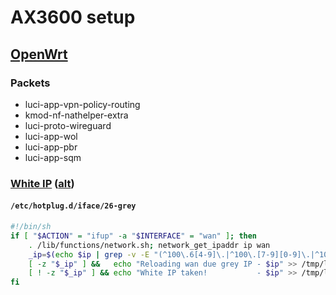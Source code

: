 # AX3600 setup
## [OpenWrt](https://openwrt.org/toh/xiaomi/ax3600)
### Packets
- luci-app-vpn-policy-routing
- kmod-nf-nathelper-extra
- luci-proto-wireguard
- luci-app-wol
- luci-app-pbr
- luci-app-sqm

### [White IP](https://4pda.to/forum/index.php?s=&showtopic=1013678&view=findpost&p=109028697) ([alt](https://habr.com/ru/sandbox/99949/))
#### `/etc/hotplug.d/iface/26-grey`
```sh
#!/bin/sh
if [ "$ACTION" = "ifup" -a "$INTERFACE" = "wan" ]; then
    . /lib/functions/network.sh; network_get_ipaddr ip wan
    _ip=$(echo $ip | grep -v -E "(^100\.6[4-9]\.|^100\.[7-9][0-9]\.|^100\.1[0-1][0-9]\.|^100\.12[0-7]\.)")
    [ -z "$_ip" ] &&   echo "Reloading wan due grey IP - $ip" >> /tmp/log/ip.log && ifup wan
    [ ! -z "$_ip" ] && echo "White IP taken!           - $ip" >> /tmp/log/ip.log
fi
```
